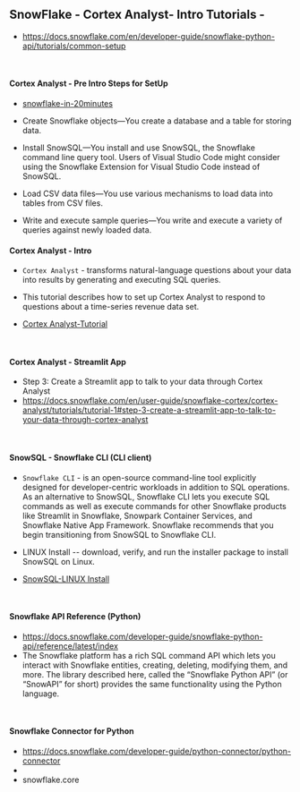 
## SnowFlake - Cortex Analyst- Intro Tutorials -
- https://docs.snowflake.com/en/developer-guide/snowflake-python-api/tutorials/common-setup 

<br/>

#### Cortex Analyst - Pre Intro Steps for SetUp
- [snowflake-in-20minutes](https://docs.snowflake.com/en/user-guide/tutorials/snowflake-in-20minutes)

- Create Snowflake objects—You create a database and a table for storing data.
- Install SnowSQL—You install and use SnowSQL, the Snowflake command line query tool.
Users of Visual Studio Code might consider using the Snowflake Extension for Visual Studio Code instead of SnowSQL.
- Load CSV data files—You use various mechanisms to load data into tables from CSV files.
- Write and execute sample queries—You write and execute a variety of queries against newly loaded data.


#### Cortex Analyst - Intro 

- ```Cortex Analyst``` - transforms natural-language questions about your data into results by generating and executing SQL queries. 
- This tutorial describes how to set up Cortex Analyst to respond to questions about a time-series revenue data set. 

- [Cortex Analyst-Tutorial](https://docs.snowflake.com/en/user-guide/snowflake-cortex/cortex-analyst/tutorials/tutorial-1#introduction)

<br/>

#### Cortex Analyst - Streamlit App 
- Step 3: Create a Streamlit app to talk to your data through Cortex Analyst
- https://docs.snowflake.com/en/user-guide/snowflake-cortex/cortex-analyst/tutorials/tutorial-1#step-3-create-a-streamlit-app-to-talk-to-your-data-through-cortex-analyst

<br/>

#### SnowSQL - Snowflake CLI (CLI client)

- ```Snowflake CLI``` - is an open-source command-line tool explicitly designed for developer-centric workloads in addition to SQL operations. As an alternative to SnowSQL, Snowflake CLI lets you execute SQL commands as well as execute commands for other Snowflake products like Streamlit in Snowflake, Snowpark Container Services, and Snowflake Native App Framework. Snowflake recommends that you begin transitioning from SnowSQL to Snowflake CLI.

- LINUX Install --  download, verify, and run the installer package to install SnowSQL on Linux.
- [SnowSQL-LINUX Install](https://docs.snowflake.com/en/user-guide/snowsql-install-config#installing-snowsql-on-linux-using-the-installer)

<br/>

#### Snowflake API Reference (Python)
- https://docs.snowflake.com/developer-guide/snowflake-python-api/reference/latest/index
- The Snowflake platform has a rich SQL command API which lets you interact with Snowflake entities, creating, deleting, modifying them, and more. The library described here, called the “Snowflake Python API” (or “SnowAPI” for short) provides the same functionality using the Python language.

<br/>

#### Snowflake Connector for Python
- https://docs.snowflake.com/developer-guide/python-connector/python-connector
- 
- snowflake.core

